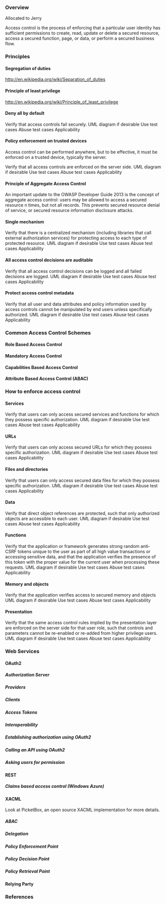 
### Overview ###

Allocated to Jerry

Access control is the process of enforcing that a particular user identity has sufficient permissions to create, read, update or delete a secured resource, access a secured function, page, or data, or perform a secured business flow. 



### Principles ###

#### Segregation of duties ####

http://en.wikipedia.org/wiki/Separation_of_duties

#### Principle of least privilege ####

http://en.wikipedia.org/wiki/Principle_of_least_privilege

#### Deny all by default ####

Verify that access controls fail securely.
UML diagram if desirable
Use test cases
Abuse test cases
Applicability


#### Policy enforcement on trusted devices ####

Access control can be performed anywhere, but to be effective, it must be enforced on a trusted device, typically the server. 

Verify that all access controls are enforced on the server side.
UML diagram if desirable
Use test cases
Abuse test cases
Applicability


#### Principle of Aggregate Access Control ####

An important update to the OWASP Developer Guide 2013 is the concept of aggregate access control: users may be allowed to access a secured resource n times, but not all records. This prevents secured resource denial of service, or secured resource information disclosure attacks. 

#### Single mechanism ####

Verify that there is a centralized mechanism (including libraries that call external authorization services) for protecting access to each type of protected resource.
UML diagram if desirable
Use test cases
Abuse test cases
Applicability


#### All access control decisions are auditable ####

Verify that all access control decisions can be logged and all failed decisions are logged.
UML diagram if desirable
Use test cases
Abuse test cases
Applicability


#### Protect access control metadata ####

Verify that all user and data attributes and policy information used by access controls cannot be manipulated by end users unless specifically authorized.
UML diagram if desirable
Use test cases
Abuse test cases
Applicability


### Common Access Control Schemes ###

#### Role Based Access Control ####

#### Mandatory Access Control ####

#### Capabilities Based Access Control ####

#### Attribute Based Access Control (ABAC) ####

### How to enforce access control ###

#### Services ####

Verify that users can only access secured services and functions for which they possess specific authorization.
UML diagram if desirable
Use test cases
Abuse test cases
Applicability


#### URLs ####

Verify that users can only access secured URLs for which they possess specific authorization.
UML diagram if desirable
Use test cases
Abuse test cases
Applicability


#### Files and directories ####

Verify that users can only access secured data files for which they possess specific authorization.
UML diagram if desirable
Use test cases
Abuse test cases
Applicability


#### Data ####

Verify that direct object references are protected, such that only authorized objects are accessible to each user.
UML diagram if desirable
Use test cases
Abuse test cases
Applicability


#### Functions ####

Verify that the application or framework generates strong random anti-CSRF tokens unique to the user as part of all high value transactions or accessing sensitive data, and that the application verifies the presence of this token with the proper value for the current user when processing these requests.
UML diagram if desirable
Use test cases
Abuse test cases
Applicability


#### Memory and objects ####

Verify that the application verifies access to secured memory and objects
UML diagram if desirable
Use test cases
Abuse test cases
Applicability


#### Presentation ####

Verify that the same access control rules implied by the presentation layer are enforced on the server side for that user role, such that controls and parameters cannot be re-enabled or re-added from higher privilege users.
UML diagram if desirable
Use test cases
Abuse test cases
Applicability


### Web Services ###

#### OAuth2 ####

##### Authorization Server #####

##### Providers #####

##### Clients #####

##### Access Tokens #####

##### Interoperability #####

##### Establishing authorization using OAuth2 #####

##### Calling an API using OAuth2 #####

##### Asking users for permission #####

#### REST ####

##### Claims based access control (Windows Azure) #####

#### XACML ####

Look at PicketBox, an open source XACML implementation for more details.


##### ABAC #####

##### Delegation #####

##### Policy Enforcement Point #####

##### Policy Decision Point #####

##### Policy Retrieval Point #####

#### Relying Party ####

### References ###
